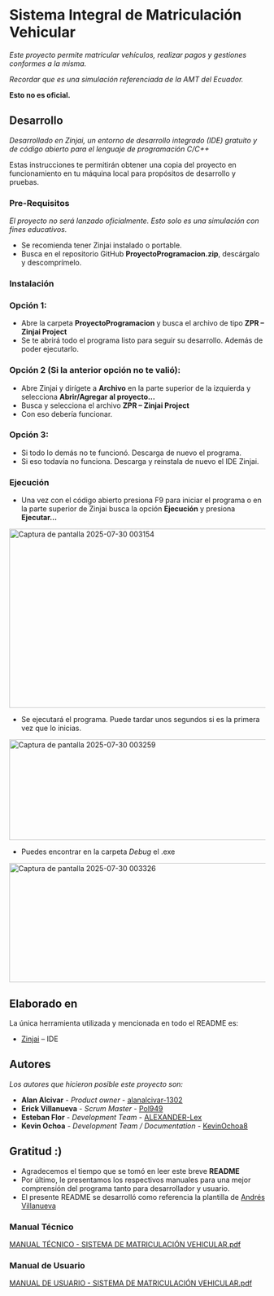 # Sistema Integral de Matriculación Vehicular
_Este proyecto permite matricular vehículos, realizar pagos y gestiones conformes a la misma._ 

_Recordar que es una simulación referenciada de la AMT del Ecuador._

**Esto no es oficial.**
## Desarrollo
_Desarrollado en Zinjai, un entorno de desarrollo integrado (IDE) gratuito y de código abierto para el lenguaje de programación C/C++_

Estas instrucciones te permitirán obtener una copia del proyecto en funcionamiento en tu máquina local para propósitos de desarrollo y pruebas.
### Pre-Requisitos
_El proyecto no será lanzado oficialmente. Esto solo es una simulación con fines educativos._

*	Se recomienda tener Zinjai instalado o portable.
*	Busca en el repositorio GitHub **ProyectoProgramacion.zip**, descárgalo y descomprímelo.
### Instalación
### Opción 1: 
*	Abre la carpeta **ProyectoProgramacion** y busca el archivo de tipo **ZPR – Zinjai Project** 
*	Se te abrirá todo el programa listo para seguir su desarrollo. Además de poder ejecutarlo. 
### Opción 2 (Si la anterior opción no te valió):
*	Abre Zinjai y dirígete a **Archivo** en la parte superior de la izquierda y selecciona **Abrir/Agregar al proyecto…**
*	 Busca y selecciona el archivo **ZPR – Zinjai Project**
*	Con eso debería funcionar.
### Opción 3:
*	Si todo lo demás no te funcionó. Descarga de nuevo el programa.
*	Si eso todavía no funciona. Descarga y reinstala de nuevo el IDE Zinjai.
### Ejecución
*	Una vez con el código abierto presiona F9 para iniciar el programa o en la parte superior de Zinjai busca la opción **Ejecución** y presiona **Ejecutar…**

<img width="907" height="352" alt="Captura de pantalla 2025-07-30 003154" src="https://github.com/user-attachments/assets/32c5166d-b2d0-44d8-ac93-3cd27eb395ec" />

*	Se ejecutará el programa. Puede tardar unos segundos si es la primera vez que lo inicias.

<img width="815" height="198" alt="Captura de pantalla 2025-07-30 003259" src="https://github.com/user-attachments/assets/c5ea890e-b609-4005-a6ff-8611abab6903" />

*	Puedes encontrar en la carpeta *Debug* el .exe 

<img width="679" height="234" alt="Captura de pantalla 2025-07-30 003326" src="https://github.com/user-attachments/assets/ff55ab16-42c4-43d7-adf8-5b7d74551c29" />

## Elaborado en
La única herramienta utilizada y mencionada en todo el README es:
*	[Zinjai]( https://zinjai.sourceforge.net/) – IDE
## Autores
_Los autores que hicieron posible este proyecto son:_
*	**Alan Alcivar** - *Product owner* - [alanalcivar-1302](https://github.com/alanalcivar-1302)
*	**Erick Villanueva** - *Scrum Master* - [Pol949](https://github.com/Pol949)
*	**Esteban Flor** - *Development Team* - [ALEXANDER-Lex](https://github.com/ALEXANDER-Lex)
*	**Kevin Ochoa** - *Development Team / Documentation* - [KevinOchoa8](https://github.com/KevinOchoa8)
## Gratitud :)
* Agradecemos el tiempo que se tomó en leer este breve **README**
* Por último, le presentamos los respectivos manuales para una mejor comprensión del programa tanto para desarrollador y usuario.
* El presente README se desarrolló como referencia la plantilla de [Andrés Villanueva](https://gist.github.com/Villanuevand)

### Manual Técnico

[MANUAL TÉCNICO - SISTEMA DE MATRICULACIÓN VEHICULAR.pdf](https://github.com/user-attachments/files/21503427/MANUAL.TECNICO.-.SISTEMA.DE.MATRICULACION.VEHICULAR.pdf)


### Manual de Usuario

[MANUAL DE USUARIO - SISTEMA DE MATRICULACIÓN VEHICULAR.pdf](https://github.com/user-attachments/files/21503428/MANUAL.DE.USUARIO.-.SISTEMA.DE.MATRICULACION.VEHICULAR.pdf)

